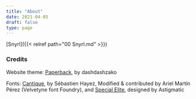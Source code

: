```yaml
---
title: "About"
date: 2021-04-05
draft: false
type: page
---
```


[Snyrl]({{< relref path="00 Snyrl.md" >}})

### Credits

Website theme: [Paperback](https://themes.gohugo.io/paperback/), by dashdashzako

Fonts: [Cantique](https://velvetyne.fr/fonts/cantique/), by Sébastien Hayez, Modified & contributed by Ariel Martín Pérez (Velvetyne font Foundry), and [Special Elite](https://fonts.google.com/specimen/Special+Elite), designed by Astigmatic



